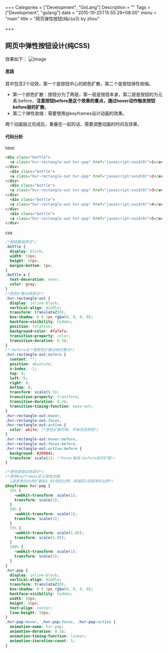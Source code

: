 +++
Categories = ["Development", "GoLang"]
Description = ""
Tags = ["Development", "golang"]
date = "2015-10-25T15:55:29+08:00"
menu = "main"
title = "网页弹性按钮(纯css3) by zhou"

+++

## 网页中弹性按钮设计(纯CSS)
效果如下：
![image](../btn.gif)

#### 思路
其中包含2个动效，第一个是按钮中心的颜色扩散，第二个是按钮弹性收缩。

- 第一个颜色扩散：按钮分为了两层，第一层是按钮本身，第二层是按钮的为元素:before，**注意按钮before是这个效果的重点，通过hover动作触发按钮before层的扩散**。
- 第二个弹性收缩：需要使用@keyframes设计动画的效果。

两个动画独立完成后，重叠在一起的话，需要调整动画的时间及效果。

#### 代码分析
html

```html
<div class="bottle">
  <a class="hvr-rectangle-out hvr-pop" href="javascript:void(0)">1</a>
</div>
  <div class="bottle">
  <a class="hvr-rectangle-out hvr-pop" href="javascript:void(0)">2</a>
</div>
  <div class="bottle">
  <a class="hvr-rectangle-out hvr-pop" href="javascript:void(0)">3</a>
</div>
  <div class="bottle">
  <a class="hvr-rectangle-out hvr-pop" href="javascript:void(0)">4</a>
</div>
  <div class="bottle">
  <a class="hvr-rectangle-out hvr-pop" href="javascript:void(0)">5</a>
</div>
```

css

```css
/*按钮基础样式*/
.bottle {
  display: block;
  width: 50px;
  height: 50px;
  margin-bottom: 5px;
}
.bottle a {
  text-decoration: none;
  color: gray;
}
/*颜色扩散动效部分*/
.hvr-rectangle-out {
  display: inline-block;
  vertical-align: middle;
  transform: translateZ(0);
  box-shadow: 0 0 1px rgba(0, 0, 0, 0);
  backface-visibility: hidden;
  position: relative;
  background-color: #fafafa;
  transition-property: color;
  transition-duration: 0.3s;
}
/*:before这个是颜色扩散动效的重点*/
.hvr-rectangle-out:before {
  content: "";
  position: absolute;
  z-index: -1;
  top: 0;
  left: 0;
  right: 0;
  bottom: 0;
  transform: scale(0.5);
  transition-property: transform;
  transition-duration: 0.2s;
  transition-timing-function: ease-out;
}
.hvr-rectangle-out:hover,
.hvr-rectangle-out:focus,
.hvr-rectangle-out:active {
  color: white; /*颜色扩散时候，字体改变颜色*/
}
.hvr-rectangle-out:hover:before,
.hvr-rectangle-out:focus:before,
.hvr-rectangle-out:active:before {
  background: #2098d1;
  transform: scale(1); /*hover触发:before层的扩散*/
}

/*弹性收缩动效部分*/
/*使用keyframes定义弹性动画
  1是原来的比例扩散到1.05倍的比例，再缩回1倍原来的比例*/
@keyframes hvr-pop {
  25% {
    -webkit-transform: scale(1);
    transform: scale(1);
  }
  50% {
    -webkit-transform: scale(1);
    transform: scale(1);
  }
  75% {
    -webkit-transform: scale(1.05);
    transform: scale(1.05);
  }
  100% {
    -webkit-transform: scale(1);
    transform: scale(1);
  }
}
.hvr-pop {
  display: inline-block;
  vertical-align: middle;
  transform: translateZ(0);
  box-shadow: 0 0 1px rgba(0, 0, 0, 0);
  backface-visibility: hidden;
  width: 50px;
  height: 50px;
  text-align: center;
  line-height: 50px;
}
.hvr-pop:hover, .hvr-pop:focus, .hvr-pop:active {
  animation-name: hvr-pop;
  animation-duration: 0.3s;
  animation-timing-function: linear;
  animation-iteration-count: 1;
}
```
